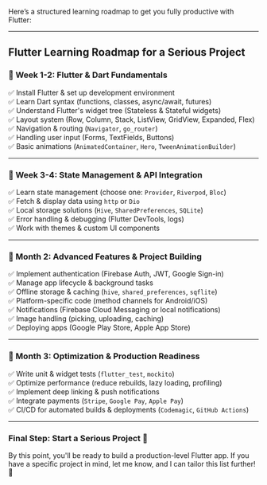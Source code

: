Here’s a structured learning roadmap to get you fully productive with Flutter:  

---

## **Flutter Learning Roadmap for a Serious Project**  

### **📌 Week 1-2: Flutter & Dart Fundamentals**  
✅ Install Flutter & set up development environment  
✅ Learn Dart syntax (functions, classes, async/await, futures)  
✅ Understand Flutter's widget tree (Stateless & Stateful widgets)  
✅ Layout system (Row, Column, Stack, ListView, GridView, Expanded, Flex)  
✅ Navigation & routing (`Navigator`, `go_router`)  
✅ Handling user input (Forms, TextFields, Buttons)  
✅ Basic animations (`AnimatedContainer`, `Hero`, `TweenAnimationBuilder`)  

---

### **📌 Week 3-4: State Management & API Integration**  
✅ Learn state management (choose one: `Provider`, `Riverpod`, `Bloc`)  
✅ Fetch & display data using `http` or `Dio`  
✅ Local storage solutions (`Hive`, `SharedPreferences`, `SQLite`)  
✅ Error handling & debugging (Flutter DevTools, logs)  
✅ Work with themes & custom UI components  

---

### **📌 Month 2: Advanced Features & Project Building**  
✅ Implement authentication (Firebase Auth, JWT, Google Sign-in)  
✅ Manage app lifecycle & background tasks  
✅ Offline storage & caching (`hive`, `shared_preferences`, `sqflite`)  
✅ Platform-specific code (method channels for Android/iOS)  
✅ Notifications (Firebase Cloud Messaging or local notifications)  
✅ Image handling (picking, uploading, caching)  
✅ Deploying apps (Google Play Store, Apple App Store)  

---

### **📌 Month 3: Optimization & Production Readiness**  
✅ Write unit & widget tests (`flutter_test`, `mockito`)  
✅ Optimize performance (reduce rebuilds, lazy loading, profiling)  
✅ Implement deep linking & push notifications  
✅ Integrate payments (`Stripe`, `Google Pay`, `Apple Pay`)  
✅ CI/CD for automated builds & deployments (`Codemagic`, `GitHub Actions`)  

---

### **Final Step: Start a Serious Project 🚀**  
By this point, you'll be ready to build a production-level Flutter app. If you have a specific project in mind, let me know, and I can tailor this list further! 🎯
